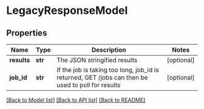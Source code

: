 # LegacyResponseModel

## Properties
Name | Type | Description | Notes
------------ | ------------- | ------------- | -------------
**results** | **str** | The JSON stringified results | [optional] 
**job_id** | **str** | If the job is taking too long, job_id is returned, GET /jobs can then be used to poll for results | [optional] 

[[Back to Model list]](../README.md#documentation-for-models) [[Back to API list]](../README.md#documentation-for-api-endpoints) [[Back to README]](../README.md)


